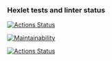 ### Hexlet tests and linter status

[![Actions Status](https://github.com/GreedVal/php-project-48/actions/workflows/hexlet-check.yml/badge.svg)](https://github.com/GreedVal/php-project-48/actions)

[![Maintainability](https://api.codeclimate.com/v1/badges/8aa687b8f0eba3ddbb96/maintainability)](https://codeclimate.com/github/GreedVal/php-project-48/maintainability)

[![Actions Status](https://github.com/GreedVal/php-project-48/workflows/actions/badge.svg)](https://github.com/GreedVal/php-project-48/actions)
